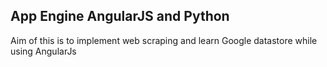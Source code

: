 ## App Engine AngularJS and Python

Aim of this is to implement web scraping and learn Google datastore while using AngularJs